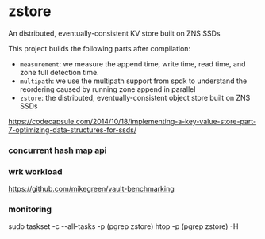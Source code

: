 # zstore

An distributed, eventually-consistent KV store built on ZNS SSDs

This project builds the following parts after compilation:
- `measurement`: we measure the append time, write time, read time, and zone
  full detection time.
- `multipath`: we use the multipath support from spdk to understand the
  reordering caused by running zone append in parallel
- `zstore`: the distributed, eventually-consistent object store built on ZNS SSDs


https://codecapsule.com/2014/10/18/implementing-a-key-value-store-part-7-optimizing-data-structures-for-ssds/

### concurrent hash map api



### wrk workload

https://github.com/mikegreen/vault-benchmarking

### monitoring

sudo taskset -c --all-tasks -p (pgrep zstore)
htop -p (pgrep zstore) -H

